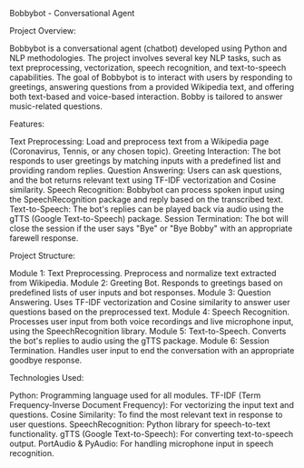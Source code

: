 Bobbybot - Conversational Agent

Project Overview:

Bobbybot is a conversational agent (chatbot) developed using Python and NLP methodologies. The project involves several key NLP tasks, such as text preprocessing, vectorization, speech recognition, and text-to-speech capabilities. The goal of Bobbybot is to interact with users by responding to greetings, answering questions from a provided Wikipedia text, and offering both text-based and voice-based interaction. Bobby is tailored to answer music-related questions.

Features:

Text Preprocessing: Load and preprocess text from a Wikipedia page (Coronavirus, Tennis, or any chosen topic).
Greeting Interaction: The bot responds to user greetings by matching inputs with a predefined list and providing random replies.
Question Answering: Users can ask questions, and the bot returns relevant text using TF-IDF vectorization and Cosine similarity.
Speech Recognition: Bobbybot can process spoken input using the SpeechRecognition package and reply based on the transcribed text.
Text-to-Speech: The bot's replies can be played back via audio using the gTTS (Google Text-to-Speech) package.
Session Termination: The bot will close the session if the user says "Bye" or "Bye Bobby" with an appropriate farewell response.

Project Structure:

Module 1: Text Preprocessing. Preprocess and normalize text extracted from Wikipedia.
Module 2: Greeting Bot. Responds to greetings based on predefined lists of user inputs and bot responses.
Module 3: Question Answering. Uses TF-IDF vectorization and Cosine similarity to answer user questions based on the preprocessed text.
Module 4: Speech Recognition. Processes user input from both voice recordings and live microphone input, using the SpeechRecognition library.
Module 5: Text-to-Speech. Converts the bot's replies to audio using the gTTS package.
Module 6: Session Termination. Handles user input to end the conversation with an appropriate goodbye response.

Technologies Used:

Python: Programming language used for all modules.
TF-IDF (Term Frequency-Inverse Document Frequency): For vectorizing the input text and questions.
Cosine Similarity: To find the most relevant text in response to user questions.
SpeechRecognition: Python library for speech-to-text functionality.
gTTS (Google Text-to-Speech): For converting text-to-speech output.
PortAudio & PyAudio: For handling microphone input in speech recognition.
